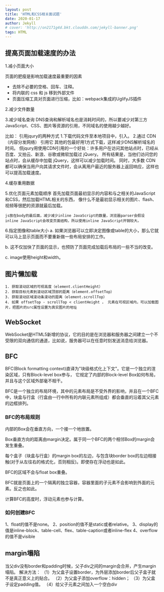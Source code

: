 ```yaml
---
layout: post
title: 'HTML和CSS相关面试题'
date: 2020-01-17
author: Jekyll
# cover: 'http://on2171g4d.bkt.clouddn.com/jekyll-banner.png'
tags: HTML
---
```


## 提高页面加载速度的办法
1.减小页面大小

页面的肥瘦是影响加载速度最重要的因素
- 去除不必要的空格、回车、注释。
- 将内联的 css 和 js 移到外部文件
- 页面压缩工具对页面进行压缩，比如：webpack集成的UglifyJS插件

2.减少文件数量

3.减少域名查询
DNS查询和解析域名也是消耗时间的，所以要减少对第三方JavaScript、CSS、图片等资源的引用，不同域名的使用越少越好。

比如：
    引用jqury的两种方式
    1.下载代码文件至本地项目中，引入。
    2.通过 CDN（内容分发网络） 引用它
    其他的包最好用1方式下载，这样减少DNS解析域名的时间。
    但jqury用使用CDN引用的一个好处：许多用户在访问其他站点时，已经从百度、又拍云、新浪、谷歌或微软加载过 jQuery。
    所有结果是，当他们访问您的站点时，会从缓存中加载 jQuery，这样可以减少加载时间。
    同时，大多数 CDN 都可以确保当用户向其请求文件时，会从离用户最近的服务器上返回响应，这样也可以提高加载速度。

4.缓存重用数据

5.优化页面元素加载顺序
    首先加载页面最初显示的内容和与之相关的JavaScript和CSS，然后加载HTML相关的东西，
    像什么不是最初显示相关的图片、flash、视频等很肥的资源就最后加载。

    js放在body的最后面，减少减少inline JavaScript的数量，浏览器parser会假设
    inline JavaScript会改变页面结构，所以使用inline JavaScript开销较大。

6.指定图像和table大小
a. 如果浏览器可以立即决定图像或table的大小，那么它就可以马上显示页面而不要重新做一些布局安排的工作。

b. 这不仅加快了页面的显示，也预防了页面完成加载后布局的一些不当的改变。

c. image使用height和width。

## 图片懒加载
    1. 获取滚动区域的可视高度（element.clientHeight）
    2. 获取目标元素到滚动区域顶部的距离（element.offsetTop）
    3. 获取滚动区域滚动条滚动的距离（element.scrollTop）
    4. 如果 offsetTop - scrollTop < clientHeight ， 元素在可视区域内，可以加载图片，把图片的src属性设置为真实图片的地址

## WebSocket
WebSocket是HTML5新增的协议，它的目的是在浏览器和服务器之间建立一个不受限的双向通信的通道，比如说，服务器可以在任意时刻发送消息给浏览器。

## BFC

BFC(Block formatting context)直译为"块级格式化上下文"。它是一个独立的渲染区域，只有Block-level box参与， 它规定了内部的Block-level Box如何布局，并且与这个区域外部毫不相干。

BFC是一个独立的布局环境，其中的元素布局是不受外界的影响，并且在一个BFC中，块盒与行盒（行盒由一行中所有的内联元素所组成）都会垂直的沿着其父元素的边框排列。

### BFC的布局规则
内部的Box会在垂直方向，一个接一个地放置。

Box垂直方向的距离由margin决定。属于同一个BFC的两个相邻Box的margin会发生重叠。

每个盒子（块盒与行盒）的margin box的左边，与包含块border box的左边相接触(对于从左往右的格式化，否则相反)。即使存在浮动也是如此。

BFC的区域不会与float box重叠。

BFC就是页面上的一个隔离的独立容器，容器里面的子元素不会影响到外面的元素。反之也如此。

计算BFC的高度时，浮动元素也参与计算。

### 如何创建BFC
1、float的值不是none。
2、position的值不是static或者relative。
3、display的值是inline-block、table-cell、flex、table-caption或者inline-flex
4、overflow的值不是visible

## margin塌陷
当父div没有border和padding时候，父子div之间的margin会合并，产生margin塌陷。
解决方法：
    （1）为父盒子设置border，为外层添加border后父子盒子就不是真正意义上的贴合。
    （2）为父盒子添加overflow：hidden；
    （3）为父盒子设定padding值。
    （4）给父子元素之间加入一个空白div


